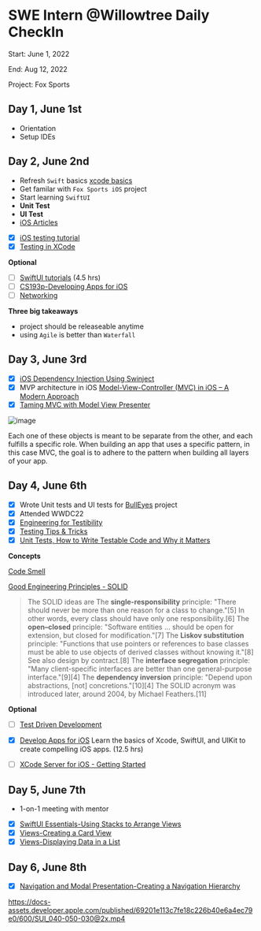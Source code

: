 # SWE Intern @Willowtree Daily CheckIn

Start: June 1, 2022

End: Aug 12, 2022

Project: Fox Sports

## Day 1, June 1st

- Orientation
- Setup IDEs

## Day 2, June 2nd

- Refresh `Swift` basics [xcode basics](https://drive.google.com/file/d/1Q_-q3yM4H5sYUQyyq6EJOLY9x2e4dw_A/view)
- Get familar with `Fox Sports iOS` project
- Start learning `SwiftUI`
- **Unit Test**
- **UI Test**
- [iOS Articles](https://www.raywenderlich.com/ios/articles)
- [x] [iOS testing tutorial](https://www.raywenderlich.com/21020457-ios-unit-testing-and-ui-testing-tutorial#toc-anchor-001)
- [x] [Testing in XCode](https://developer.apple.com/videos/play/wwdc2019/413/)

**Optional**
- [ ] [SwiftUI tutorials](https://developer.apple.com/tutorials/swiftui) (4.5 hrs)
- [ ] [CS193p-Developing Apps for iOS](https://cs193p.sites.stanford.edu/)
- [ ] [Networking](https://drive.google.com/file/d/10BwFbyINIelfynt6GmFBZTwUiaM4YTxK/view)

**Three big takeaways**
- project should be releaseable anytime
- using `Agile` is better than `Waterfall`

## Day 3, June 3rd
- [x] [iOS Dependency Injection Using Swinject](https://ali-akhtar.medium.com/ios-dependency-injection-using-swinject-9c4ceff99e41)
- [x] MVP architecture in iOS [Model-View-Controller (MVC) in iOS – A Modern Approach](https://www.raywenderlich.com/1000705-model-view-controller-mvc-in-ios-a-modern-approach)
- [x] [Taming MVC with Model View Presenter](https://www.youtube.com/watch?v=iIcGunopmfQ)

![image](https://user-images.githubusercontent.com/75382121/172191932-cdf100ea-024f-4372-85e2-3b697f8fa7eb.png)

Each one of these objects is meant to be separate from the other, and each fulfills a specific role. When building an app that uses a specific pattern, in this case MVC, the goal is to adhere to the pattern when building all layers of your app.

## Day 4, June 6th
- [x] Wrote Unit tests and UI tests for [BullEyes](https://github.com/snowyaya/BullsEye) project
- [x] Attended WWDC22
- [x] [Engineering for Testibility](https://developer.apple.com/videos/play/wwdc2017/414/)
- [x] [Testing Tips & Tricks](https://developer.apple.com/videos/play/wwdc2018/417/)
- [x] [Unit Tests, How to Write Testable Code and Why it Matters](https://www.toptal.com/qa/how-to-write-testable-code-and-why-it-matters)

**Concepts**

[Code Smell](https://en.wikipedia.org/wiki/Code_smell)

[Good Engineering Principles - SOLID](https://en.wikipedia.org/wiki/SOLID)
>The SOLID ideas are
>The **single-responsibility** principle: "There should never be more than one reason for a class to change."[5] In other words, every class should have only one responsibility.[6]
>The **open–closed** principle: "Software entities ... should be open for extension, but closed for modification."[7]
>The **Liskov substitution** principle: "Functions that use pointers or references to base classes must be able to use objects of derived classes without knowing it."[8] See also design by contract.[8]
>The **interface segregation** principle: "Many client-specific interfaces are better than one general-purpose interface."[9][4]
>The **dependency inversion** principle: "Depend upon abstractions, [not] concretions."[10][4]
>The SOLID acronym was introduced later, around 2004, by Michael Feathers.[11]

**Optional**
- [ ] [Test Driven Development](https://qualitycoding.org/tdd-sample-archives/)
- [x] [Develop Apps for iOS](https://developer.apple.com/tutorials/app-dev-training) Learn the basics of Xcode, SwiftUI, and UIKit to create compelling iOS apps. (12.5 hrs)
- [ ] [XCode Server for iOS - Getting Started](https://www.raywenderlich.com/12258400-xcode-server-for-ios-getting-started)


## Day 5, June 7th

* 1-on-1 meeting with mentor
- [x] [SwiftUI Essentials-Using Stacks to Arrange Views](https://developer.apple.com/tutorials/app-dev-training/using-stacks-to-arrange-views)
- [x] [Views-Creating a Card View](https://developer.apple.com/tutorials/app-dev-training/creating-a-card-view)
- [x] [Views-Displaying Data in a List](https://developer.apple.com/tutorials/app-dev-training/displaying-data-in-a-list)

## Day 6, June 8th

- [x] [Navigation and Modal Presentation-Creating a Navigation Hierarchy](https://developer.apple.com/tutorials/app-dev-training/creating-a-navigation-hierarchy)

https://docs-assets.developer.apple.com/published/69201e113c7fe18c226b40e6a4ec79e0/600/SUI_040-050-030@2x.mp4
